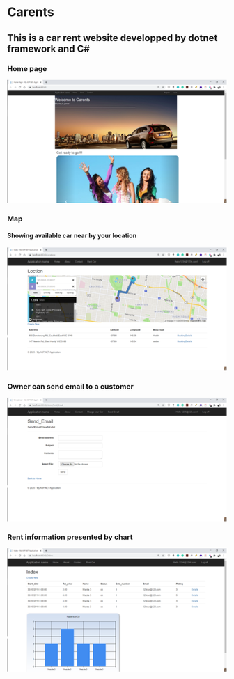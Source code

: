 # Carents

## This is a car rent website developped by dotnet framework and  C#

### Home page
![image](https://github.com/QuantumGD/Carents/blob/master/pic/home.png)

### Map  
#### Showing available car near by your location
![image](https://github.com/QuantumGD/Carents/blob/master/pic/map.png)

### Owner can send email to a customer
![image](https://github.com/QuantumGD/Carents/blob/master/pic/email.png)

### Rent information presented by chart
![image](https://github.com/QuantumGD/Carents/blob/master/pic/booking.png)

